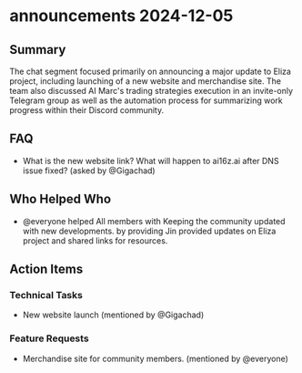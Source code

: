 # announcements 2024-12-05

## Summary

The chat segment focused primarily on announcing a major update to Eliza project, including launching of a new website and merchandise site. The team also discussed AI Marc's trading strategies execution in an invite-only Telegram group as well as the automation process for summarizing work progress within their Discord community.

## FAQ

- What is the new website link? What will happen to ai16z.ai after DNS issue fixed? (asked by @Gigachad)

## Who Helped Who

- @everyone helped All members with Keeping the community updated with new developments. by providing Jin provided updates on Eliza project and shared links for resources.

## Action Items

### Technical Tasks

- New website launch (mentioned by @Gigachad)

### Feature Requests

- Merchandise site for community members. (mentioned by @everyone)
